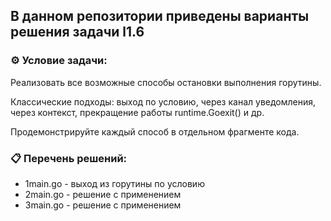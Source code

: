 ## В данном репозитории приведены варианты решения задачи l1.6  

### ⚙️ Условие задачи:  

Реализовать все возможные способы остановки выполнения горутины.

Классические подходы: выход по условию, через канал уведомления, через контекст, прекращение работы runtime.Goexit() и др.

Продемонстрируйте каждый способ в отдельном фрагменте кода.

### 📋 Перечень решений:

- 1main.go - выход из горутины по условию 
- 2main.go - решение с применением 
- 3main.go - решение с применением 
